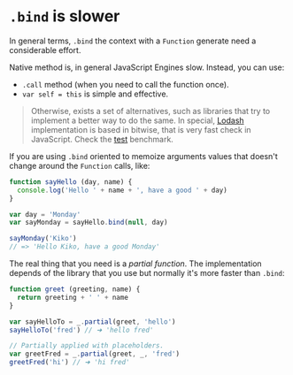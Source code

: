 # `.bind` is slower

In general terms, `.bind` the context with a `Function` generate need a considerable effort.

Native method is, in general JavaScript Engines slow. Instead, you can use:

- `.call` method (when you need to call the function once).
- `var self = this` is simple and effective.

> Otherwise, exists a set of alternatives, such as libraries that try to implement a better way to do the same. In special, [Lodash](https://lodash.com) implementation is based in bitwise, that is very fast check in JavaScript. Check the [test](https://jsperf.com/bind-vs-jquery-proxy/104) benchmark.

If you are using `.bind` oriented to memoize arguments values that doesn't change around the `Function` calls, like:

```js
function sayHello (day, name) {
  console.log('Hello ' + name + ', have a good ' + day)
}

var day = 'Monday'
var sayMonday = sayHello.bind(null, day)

sayMonday('Kiko')
// => 'Hello Kiko, have a good Monday'
```

The real thing that you need is a *partial function*. The implementation depends of the library that you use but normally it's more faster than `.bind`:

```js
function greet (greeting, name) {
  return greeting + ' ' + name
}

var sayHelloTo = _.partial(greet, 'hello')
sayHelloTo('fred') // ➜ 'hello fred'

// Partially applied with placeholders.
var greetFred = _.partial(greet, _, 'fred')
greetFred('hi') // ➜ 'hi fred'
```
